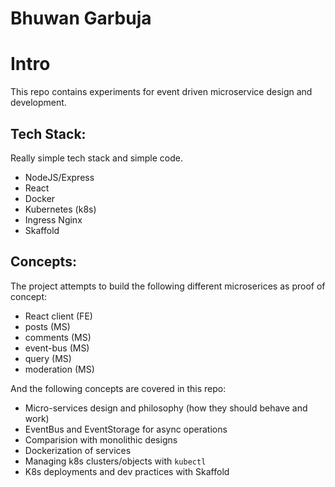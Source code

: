# Bhuwan Garbuja

# Intro

This repo contains experiments for event driven microservice design and development.

## Tech Stack:

Really simple tech stack and simple code.

* NodeJS/Express
* React
* Docker
* Kubernetes (k8s)
* Ingress Nginx
* Skaffold

## Concepts:

The project attempts to build the following different microserices as proof of concept:

* React client (FE)
* posts (MS)
* comments (MS)
* event-bus (MS)
* query (MS)
* moderation (MS)

And the following concepts are covered in this repo:

* Micro-services design and philosophy (how they should behave and work)
* EventBus and EventStorage for async operations
* Comparision with monolithic designs
* Dockerization of services
* Managing k8s clusters/objects with `kubectl`
* K8s deployments and dev practices with Skaffold
